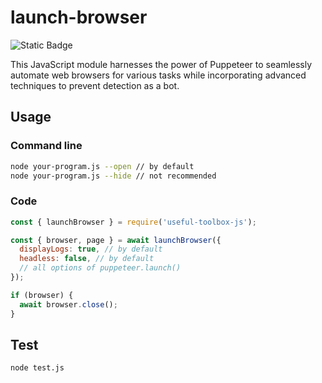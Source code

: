 # launch-browser
![Static Badge](https://img.shields.io/badge/JavaScript-f7df1e?logo=JavaScript&logoColor=000)

This JavaScript module harnesses the power of Puppeteer to seamlessly automate web browsers for various tasks while incorporating advanced techniques to prevent detection as a bot.

## Usage

### Command line
```bash
node your-program.js --open // by default
node your-program.js --hide // not recommended
```

### Code
```javascript
const { launchBrowser } = require('useful-toolbox-js');

const { browser, page } = await launchBrowser({
  displayLogs: true, // by default
  headless: false, // by default
  // all options of puppeteer.launch()
});

if (browser) {
  await browser.close();
}
```

## Test
```bash
node test.js
```
